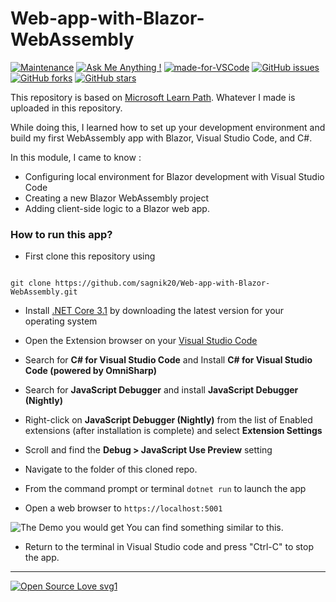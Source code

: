 # Web-app-with-Blazor-WebAssembly

[![Maintenance](https://img.shields.io/badge/Maintained%3F-No-red.svg)](https://github.com/sagnik20/Web-app-with-Blazor-WebAssembly/graphs/commit-activity) [![Ask Me Anything !](https://img.shields.io/badge/Ask%20me-anything-1abc9c.svg)](https://GitHub.com/sagnik20/ama) [![made-for-VSCode](https://img.shields.io/badge/Made%20for-VSCode-1f425f.svg)](https://code.visualstudio.com/) [![GitHub issues](https://img.shields.io/github/issues/sagnik20/Web-app-with-Blazor-WebAssembly)](https://github.com/sagnik20/Web-app-with-Blazor-WebAssembly/issues)
[![GitHub forks](https://img.shields.io/github/forks/sagnik20/Web-app-with-Blazor-WebAssembly?style=social)](https://github.com/sagnik20/Web-app-with-Blazor-WebAssembly/network) [![GitHub stars](https://img.shields.io/github/stars/sagnik20/Web-app-with-Blazor-WebAssembly?style=social)](https://github.com/sagnik20/Web-app-with-Blazor-WebAssembly/stargazers)


This repository is based on [Microsoft Learn Path](https://docs.microsoft.com/en-us/learn/modules/build-blazor-webassembly-visual-studio-code/). Whatever I made is uploaded in this repository.

While doing this, I learned how to set up your development environment and build my first WebAssembly app with Blazor, Visual Studio Code, and C#.


In this module, I came to know :

+ Configuring local environment for Blazor development with Visual Studio Code
+ Creating a new Blazor WebAssembly project
+ Adding client-side logic to a Blazor web app.

### How to run this app?

+ First clone this repository using

```

git clone https://github.com/sagnik20/Web-app-with-Blazor-WebAssembly.git

```

+ Install [.NET Core 3.1](https://dotnet.microsoft.com/download/dotnet-core/3.1) by downloading the latest version for your operating system

+ Open the Extension browser on your [Visual Studio Code](https://code.visualstudio.com/)

+ Search for **C# for Visual Studio Code** and Install **C# for Visual Studio Code (powered by OmniSharp)**

+ Search for **JavaScript Debugger** and install **JavaScript Debugger (Nightly)**

+ Right-click on **JavaScript Debugger (Nightly)** from the list of Enabled extensions (after installation is complete) and select **Extension Settings**

+ Scroll and find the **Debug > JavaScript Use Preview** setting

+ Navigate to the folder of this cloned repo.

+ From the command prompt or terminal `dotnet run` to launch the app

+ Open a web browser to `https://localhost:5001`

![The Demo you would get](https://docs.microsoft.com/en-us/learn/modules/build-blazor-webassembly-visual-studio-code/media/calculator-app.png)
You can find something similar to this.

+ Return to the terminal in Visual Studio code and press "Ctrl-C" to stop the app.

***

[![Open Source Love svg1](https://badges.frapsoft.com/os/v1/open-source.svg?v=103)](https://github.com/ellerbrock/open-source-badges/)
